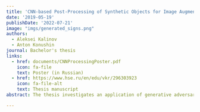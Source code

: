 ```yaml
---
title: 'CNN-based Post-Processing of Synthetic Objects for Image Augmentation'
date: '2019-05-19'
publishDate: '2022-07-21'
image: "imgs/generated_signs.png"
authors:
  - Aleksei Kalinov
  - Anton Konushin
journal: Bachelor's thesis
links:
  - href: documents/CNNProcessingPoster.pdf
    icon: fa-file
    text: Poster (in Russian)
  - href: https://www.hse.ru/en/edu/vkr/296303923
    icon: fa-file-alt
    text: Thesis manuscript
abstract: The thesis investigates an application of generative adversarial networks to generate natural looking images from synthetic ones to enlarge training dataset for traffic sign classifier. <br> Complete system, based on CycleGAN <a href="#ref_6" id="cite_6">[6]</a>, allows to get 7% improvement in classes with no prior real data without sacrifice in total accuracy. </p>

---
```

